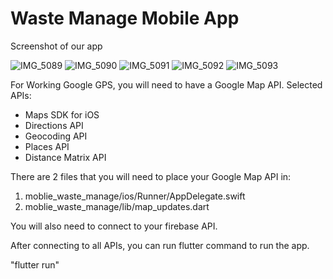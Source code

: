 # Waste Manage Mobile App

Screenshot of our app

![IMG_5089](https://github.com/user-attachments/assets/7cc4b5a9-df9e-4306-b86d-140aad9fb1b9)
![IMG_5090](https://github.com/user-attachments/assets/f9ce4801-1046-4f75-a020-3ee0cee43b81)
![IMG_5091](https://github.com/user-attachments/assets/58523c55-5f46-4de5-bee3-94b295240c1d)
![IMG_5092](https://github.com/user-attachments/assets/7d90b418-80ee-4136-bb53-0c5b29cdb38f)
![IMG_5093](https://github.com/user-attachments/assets/2f5c8a27-8391-4e32-8ba3-c610d750b3a8)

For Working Google GPS, you will need to have a Google Map API.
Selected APIs:
- Maps SDK for iOS
- Directions API
- Geocoding API
- Places API
- Distance Matrix API


There are 2 files that you will need to place your Google Map API in:
1. moblie_waste_manage/ios/Runner/AppDelegate.swift
2. moblie_waste_manage/lib/map_updates.dart


You will also need to connect to your firebase API.

After connecting to all APIs, you can run flutter command to run the app.

"flutter run"






